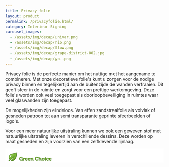 ```yaml
---
title: Privacy folie
layout: product
permalink: /privacyfolie.html/
category: Interieur Signing
carousel_images:
  - /assets/img/decap/univar.png
  - /assets/img/decap/nio.png
  - /assets/img/decap/flow.png
  - /assets/img/decap/grape-district-002.jpg
  - /assets/img/decap/yo-.png
---
```

Privacy folie is de perfecte manier om het nuttige met het aangename te combineren. Met onze decoratieve folie's kunt u zorgen voor de nodige privacy binnen en tegelijkertijd aan de buitenzijde de wanden verfraaien. Dit geeft sfeer in de ruimte en zorgt voor een prettige werkomgeving. Deze folie's worden ook veel toegepast als doorloopbeveiliging in ruimtes waar veel glaswanden zijn toegepast.

De mogelijkheden zijn eindeloos. Van effen zandstraalfolie als volvlak of gesneden patroon tot aan semi transparante geprinte sfeerbeelden of logo's. 

Voor een meer natuurlijke uitstraling kunnen we ook een geweven stof met natuurlijke uitstraling leveren in verschillende dessins. Deze worden op maat gesneden en zijn voorzien van een zelfklevende lijnlaag.

![](/assets/img/decap/blaadje-groen-2.png)
